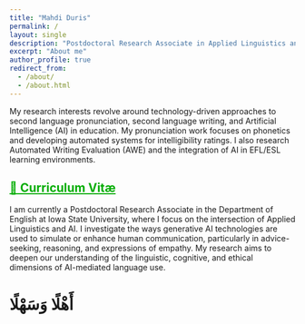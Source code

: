 ```yaml
---
title: "Mahdi Duris"
permalink: /
layout: single
description: "Postdoctoral Research Associate in Applied Linguistics and AI at Iowa State University. Research includes second language pronunciation, automated writing evaluation, and AI in education."
excerpt: "About me"
author_profile: true
redirect_from:
  - /about/
  - /about.html
---
```


My research interests revolve around technology-driven approaches to second language pronunciation, second language writing, and Artificial Intelligence (AI) in education. My pronunciation work focuses on phonetics and developing automated systems for intelligibility ratings. I also research Automated Writing Evaluation (AWE) and the integration of AI in EFL/ESL learning environments.
## <a href="https://docs.google.com/document/d/1rJP290K9KZX8wSZH5OYRTR_TdOTgd_LAbc8ZCDpXV2A/preview" target="_blank" style="text-align: center; color: #00ad00;">🔗 Curriculum Vitæ</a><br/>

I am currently a Postdoctoral Research Associate in the Department of English at Iowa State University, where I focus on the intersection of Applied Linguistics and AI. I investigate the ways generative AI technologies are used to simulate or enhance human communication, particularly in advice-seeking, reasoning, and expressions of empathy. My research aims to deepen our understanding of the linguistic, cognitive, and ethical dimensions of AI-mediated language use.
# أَهْلًا وَسَهْلًا
